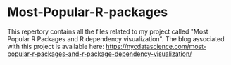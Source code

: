 # Most-Popular-R-packages

This repertory contains all the files related to my project called "Most Popular R Packages and R dependency visualization".
The blog associated with this project is available here: 
https://nycdatascience.com/most-popular-r-packages-and-r-package-dependency-visualization/
